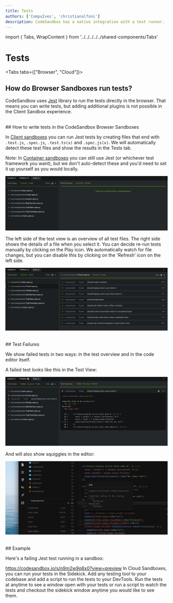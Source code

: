 ```yaml
---
title: Tests
authors: ['CompuIves', 'christianalfoni']
description: CodeSandbox has a native integration with a test runner.
---
```


import { Tabs, WrapContent } from '../../../../../shared-components/Tabs'

# Tests

<Tabs tabs={["Browser", "Cloud"]}>
    <WrapContent>

## How do Browser Sandboxes run tests?

CodeSandbox uses [Jest](https://jestjs.io) library to run the tests directly in
the browser. That means you can write tests, but adding additional plugins is
not possible in the Client Sandbox experience.

<br/>
## How to write tests in the CodeSandbox Browser Sandboxes

In [Client sandboxes](/docs/environment) you can run Jest tests by creating
files that end with `.test.js`, `.spec.js`, `.test.ts(x)` and `.spec.js(x)`. We
will automatically detect these test files and show the results in the Tests
tab.

Note: In [Container sandboxes](/docs/environment) you can still use Jest (or
whichever test framework you want), but we don't auto-detect these and you'd
need to set it up yourself as you would locally.

![Test Bottom](../images/jest-tests.jpg)

The left side of the test view is an overview of all test files. The right side
shows the details of a file when you select it. You can decide re-run tests
manually by clicking on the Play icon. We automatically watch for file changes,
but you can disable this by clicking on the 'Refresh' icon on the left side.

![Test Details](../images/jest-details.jpg)

<br/>
## Test Failures

We show failed tests in two ways: in the test overview and in the code editor
itself.

A failed test looks like this in the Test View:

![Test Error](../images/jest-error-overview.jpg)

And will also show squiggles in the editor:

![Test Squiggles](../images/jest-squiggles.jpg?v2)

<br/>
## Example

Here's a failing Jest test running in a sandbox:

https://codesandbox.io/s/n9m2w9q8x0?view=preview
    </WrapContent>
    <WrapContent>
    In Cloud Sandboxes, you can run your tests in the Sidekick. Add any testing tool to your codebase and add a script to run the tests to your DevTools. 
    Run the tests at anytime to see a window open with your tests or run a script to watch the tests and checkout the sidekick window anytime you would like to see them.
    </WrapContent>
</Tabs>


